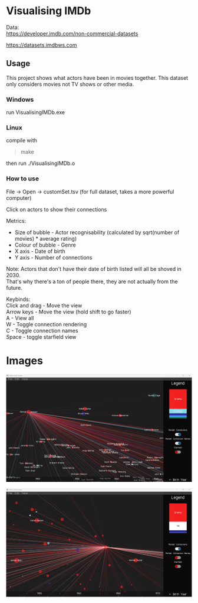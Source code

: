 # Visualising IMDb

Data:\
https://developer.imdb.com/non-commercial-datasets

https://datasets.imdbws.com

## Usage

This project shows what actors have been in movies together. This dataset only considers movies not TV shows or other media.

### Windows
run VisualisingIMDb.exe

### Linux
compile with

> make

then run ./VisualisingIMDb.o

### How to use
File -> Open -> customSet.tsv (for full dataset, takes a more powerful computer)

Click on actors to show their connections

Metrics:
- Size of bubble - Actor recognisability (calculated by sqrt(number of movies) * average rating)
- Colour of bubble - Genre
- X axis - Date of birth
- Y axis - Number of connections

Note: Actors that don't have their date of birth listed will all be shoved in 2030.\
That's why there's a ton of people there, they are not actually from the future.

Keybinds:\
Click and drag - Move the view\
Arrow keys - Move the view (hold shift to go faster)\
A - View all\
W - Toggle connection rendering\
C - Toggle connection names\
Space - toggle starfield view

# Images

![SamuelLJackson](images/SamuelLJackson.png)


![Sridevi](images/Sridevi.png)
